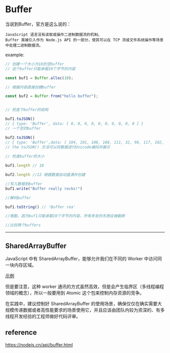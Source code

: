# Buffer
当说到Buffer，官方是这么说的：
```
JavaScript 语言没有读取或操作二进制数据流的机制。 
Buffer 类被引入作为 Node.js API 的一部分，使其可以在 TCP 流或文件系统操作等场景中处理二进制数据流。
```

example:
```js
// 创建一个大小为10的空buffer
// 这个buffer只能承载10个字节的内容

const buf1 = Buffer.alloc(10);

// 根据内容直接创建buffer

const buf2 = Buffer.from("hello buffer");


// 检查下buffer的结构

buf1.toJSON()
// { type: 'Buffer', data: [ 0, 0, 0, 0, 0, 0, 0, 0, 0, 0 ] }
// 一个空的buffer

buf2.toJSON()
// { type: 'Buffer',data: [ 104, 101, 108, 108, 111, 32, 98, 117, 102, 102, 101, 114 ] }
// the toJSON() 方法可以将数据进行Unicode编码并展示
   
// 检查buffer的大小

buf1.length // 10

buf2.length //12 根据数据自动盛满并创建

//写入数据到buffer
buf1.write("Buffer really rocks!")

//解码buffer

buf1.toString() // 'Buffer rea'

//哦豁，因为buf1只能承载10个字节的内容，所有多处的东西会被截断

//比较两个buffers
```

---

## SharedArrayBuffer
JavaScript 中有 SharedArrayBuffer，能够允许我们在不同的 Worker 中访问同一块内存区域。

[示例](./shared-array-buffer.mjs)

但是要注意，这种 worker 通讯的方式虽然高效，但是会产生临界区（多线程编程领域的概念），所以一般要用到 Atomic 这个包来控制内存资源的竞争。

在实践中，建议控制好 SharedArrayBuffer 的使用场景，确保仅仅在确实需要大规模传递数据或者高性能要求的场景使用它，并且应该由团队内较为资深的、有多线程开发经验的工程师做好代码评审。

## reference
https://nodejs.cn/api/buffer.html